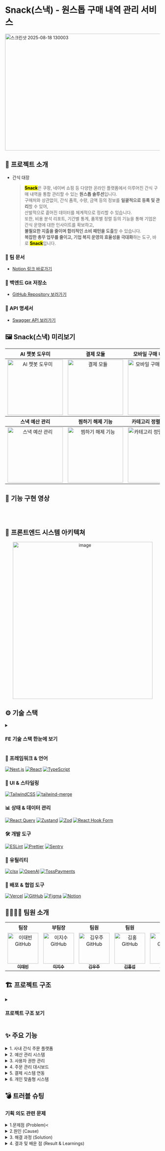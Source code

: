 # Snack(스낵) - 원스톱 구매 내역 관리 서비스
<img width="1107" height="380" alt="스크린샷 2025-08-18 130003" src="https://github.com/user-attachments/assets/1b33e7da-435f-47bd-bb99-1a0faf7e91b3" />



## 📑 프로젝트 소개
- 간식 대장
    
    > <mark>**Snack**</mark>은 쿠팡, 네이버 쇼핑 등 다양한 온라인 플랫폼에서 이루어진 간식 구매 내역을 통합 관리할 수 있는 **원스톱 솔루션**입니다.  
    구매처와 상관없이, 간식 품목, 수량, 금액 등의 정보를 **일괄적으로 등록 및 관리**할 수 있어,  
    산발적으로 흩어진 데이터를 체계적으로 정리할 수 있습니다.  
    또한, 비용 분석 리포트, 기간별 통계, 품목별 정렬 등의 기능을 통해 기업은 간식 운영에 대한 인사이트를 확보하고,  
    **불필요한 지출을 줄이며 합리적인 소비 패턴을 도출**할 수 있습니다.  
    **복잡한 총무 업무를 줄이고, 기업 복지 운영의 효율성을 극대화**하는 도구, 바로 <mark>**Snack**</mark>입니다.

### 📗 팀 문서 
- [Notion 링크 바로가기](https://www.notion.so/3-Snack-2156e9d243fd81cd90e7e05503fe930b)  

### 🔧 백엔드 Git 저장소  
- [GitHub Repository 보러가기](https://github.com/De-cal/6-Snack-BE)

### 🧾 API 명세서
- [Swagger API 보러가기](https://api.5nack.site/api-docs)



## 🖼️ Snack(스낵) 미리보기
<table align="center">
  <thead>
    <tr>
      <th align="center">AI 챗봇 도우미</th>
      <th align="center">결제 모듈</th>
      <th align="center">모바일 구매 내역 확인</th>
      <th align="center">상품 상세와 담기</th>
    </tr>
  </thead>
  <tbody>
    <tr>
      <td align="center"><img src="https://github.com/user-attachments/assets/42bd0632-4e3a-404f-aeb8-02576ac02d07" width="180" alt="AI 챗봇 도우미"></td>
      <td align="center"><img src="https://github.com/user-attachments/assets/ca2a3cff-ddc5-40ed-bd96-a933744eb2b0" width="180" alt="결제 모듈"></td>
      <td align="center"><img src="https://github.com/user-attachments/assets/4f56bb40-c95a-4c10-8a95-7831355372c0" width="180" alt="모바일 구매 내역 확인"></td>
      <td align="center"><img src="https://github.com/user-attachments/assets/ff45a00e-e42c-4d7f-8355-fb326ed719ef" width="180" alt="상품 상세와 담기"></td>
    </tr>
  </tbody>
    
  <thead>
    <tr>
      <th align="center">스낵 예산 관리</th>
      <th align="center">찜하기 해제 기능</th>
      <th align="center">카테고리 정렬 둘러보기</th>
      <th align="center">회원 관리 모바일</th>
    </tr>
  </thead>
  <tbody>
    <tr>
      <td align="center"><img src="https://github.com/user-attachments/assets/25c63f64-8f8e-492b-bf48-f8e5f6f826d6" width="180" alt="스낵 예산 관리"></td>
      <td align="center"><img src="https://github.com/user-attachments/assets/2c8a665c-2956-4273-bd68-a146ff3c645f" width="180" alt="찜하기 해제 기능"></td>
      <td align="center"><img src="https://github.com/user-attachments/assets/efec779a-5d3b-41fd-8158-f50b9826c240" width="180" alt="카테고리 정렬 둘러보기"></td>
      <td align="center"><img src="https://github.com/user-attachments/assets/4f5850e2-051d-4383-9143-3852a7f71174" width="180" alt="회원 관리 모바일"></td>
    </tr>
  </tbody>
</table>







## 📱 기능 구현 영상

<br></br>
<a name="team-members"></a>


## 🚧 프론트엔드 시스템 아키텍쳐
<p align="center">
 <img width="455" height="511" alt="image" src="https://github.com/user-attachments/assets/d58f6d2e-bdbf-4898-b77f-5c302d460c31" />
</p>



## ⚙️ 기술 스택

<details>
  <summary><h3>FE 기술 스택 한눈에 보기</h3></summary>
  
<img  width="1076" height="565" alt="image" src="https://github.com/user-attachments/assets/d30f82fc-52fe-4353-a17c-601b6296dfda" />

  
</details>

### 📌 프레임워크 & 언어
[![Next.js](https://img.shields.io/badge/Next.js-000000?style=for-the-badge&logo=nextdotjs&logoColor=white)](https://nextjs.org/)
[![React](https://img.shields.io/badge/React-61DAFB?style=for-the-badge&logo=react&logoColor=black)](https://react.dev/)
[![TypeScript](https://img.shields.io/badge/TypeScript-3178C6?style=for-the-badge&logo=typescript&logoColor=white)](https://www.typescriptlang.org/)

### 🎨 UI & 스타일링
[![TailwindCSS](https://img.shields.io/badge/TailwindCSS-06B6D4?style=for-the-badge&logo=tailwindcss&logoColor=white)](https://tailwindcss.com/)
[![tailwind-merge](https://img.shields.io/badge/tailwind--merge-0F172A?style=for-the-badge)](https://tailwind-merge.vercel.app/)

### 📊 상태 & 데이터 관리
[![React Query](https://img.shields.io/badge/React%20Query-FF4154?style=for-the-badge&logo=reactquery&logoColor=white)](https://tanstack.com/query)
[![Zustand](https://img.shields.io/badge/Zustand-443E38?style=for-the-badge&logo=zustand&logoColor=white)](https://zustand-demo.pmnd.rs/)
[![Zod](https://img.shields.io/badge/Zod-3E67B1?style=for-the-badge&logo=zod&logoColor=white)](https://zod.dev/)
[![React Hook Form](https://img.shields.io/badge/React%20Hook%20Form-EC5990?style=for-the-badge&logo=reacthookform&logoColor=white)](https://react-hook-form.com/)

### 🛠 개발 도구
[![ESLint](https://img.shields.io/badge/ESLint-4B32C3?style=for-the-badge&logo=eslint&logoColor=white)](https://eslint.org/)
[![Prettier](https://img.shields.io/badge/Prettier-F7B93E?style=for-the-badge&logo=prettier&logoColor=black)](https://prettier.io/)
[![Sentry](https://img.shields.io/badge/Sentry-362D59?style=for-the-badge&logo=sentry&logoColor=white)](https://sentry.io/)

### 🔧 유틸리티
[![clsx](https://img.shields.io/badge/clsx-000000?style=for-the-badge)](https://github.com/lukeed/clsx)
[![OpenAI](https://img.shields.io/badge/OpenAI-412991?style=for-the-badge&logo=openai&logoColor=white)](https://openai.com/)
[![TossPayments](https://img.shields.io/badge/Toss%20Payments-0064FF?style=for-the-badge)](https://developers.tosspayments.com/)

### 🚀 배포 & 협업 도구
[![Vercel](https://img.shields.io/badge/Vercel-000000?style=for-the-badge&logo=vercel&logoColor=white)](https://vercel.com/)
[![GitHub](https://img.shields.io/badge/GitHub-181717?style=for-the-badge&logo=github&logoColor=white)](https://github.com/)
[![Figma](https://img.shields.io/badge/Figma-F24E1E?style=for-the-badge&logo=figma&logoColor=white)](https://www.figma.com/)
[![Notion](https://img.shields.io/badge/Notion-000000?style=for-the-badge&logo=notion&logoColor=white)](https://notion.so/)


## 👨‍👩‍👧‍👦 팀원 소개
<table align="center">
  <tbody>
    <tr>
      <th>팀장</th>
      <th>부팀장</th>
      <th>팀원</th>
      <th>팀원</th>
      <th>팀원</th>
      <th>팀원</th>
    </tr>
    <tr>
      <td align="center">
        <a href="https://github.com/De-cal">
          <img src="https://avatars.githubusercontent.com/u/194280696?v=4" width="100px" alt="이태빈 GitHub"/>
          <br />
          <sub><b>이태빈</b></sub>
        </a>
      </td>
      <td align="center">
        <a href="https://github.com/Jam1eL1">
          <img src="https://avatars.githubusercontent.com/u/53666518?v=4" width="100px" alt="이지수 GitHub"/>
          <br />
          <sub><b>이지수</b></sub>
        </a>
      </td>
      <td align="center">
        <a href="https://github.com/wooju01">
          <img src="https://github.com/wooju01.png?size=100" width="100px" alt="김우주 GitHub"/>
          <br />
          <sub><b>김우주</b></sub>
        </a>
      </td>
      <td align="center">
        <a href="https://github.com/rakaso598">
          <img src="https://avatars.githubusercontent.com/u/112613372?v=4" width="100px" alt="김홍 GitHub"/>
          <br />
          <sub><b>김홍섭</b></sub>
        </a>
      </td>
      <td align="center">
        <a href="https://github.com/xdnjs7">
          <img src="https://github.com/xdnjs7.png?size=100" width="100px" alt="장원빈 GitHub"/>
          <br />
          <sub><b>장원빈</b></sub>
        </a>
      </td>
      <td align="center">
        <a href="https://github.com/JJOBO">
          <img src="https://avatars.githubusercontent.com/u/194863819?v=4" width="100px" alt="조성빈 GitHub"/>
          <br />
          <sub><b>조성빈</b></sub>
        </a>
      </td>
    </tr>
  </tbody>
</table>

## 🏗️ 프로젝트 구조
<details>
  <summary><h3>프로젝트 구조 보기</h3></summary>

```
src/
├── app/                 # 앱 엔트리포인트 및 주요 페이지 구조
├── assets/              # 정적 자원 (이미지, 폰트 등)
├── components/          # 공용 UI 컴포넌트
├── hooks/               # 커스텀 훅 정의
├── lib/                 # 외부 라이브러리 설정 및 유틸 함수
├── providers/           # 전역 상태/컨텍스트 제공자
├── stores/              # 상태 관리
├── types/               # TypeScript 타입 정의
├── instrumentation-client.ts # 클라이언트 측 계측 로직
├── instrumentation.ts   # 서버/공용 계측 로직
└── middleware.ts        # 서버 미들웨어 (인증, 로깅 등)
```

</details>

## ✨ 주요 기능
<details>
<summary>1. 사내 간식 주문 플랫폼 </summary>

- **상품 카테고리** : 카테고리별 간식 상품 조회  
- **장바구니 시스템** : 상품 선택, 수량 조절, 주문 전 확인  
- **주문 프로세스** : 결제 연동, 주문 상태 추적  
</details>

<details>
<summary>2. 예산 관리 시스템</summary>

- **월별 예산 설정** : 관리자가 회사 예산 한도 설정  
- **지출 현황 모니터링** : 실시간 예산 사용량 추적  
- **예산 초과 알림** : 한도 초과 시 경고 시스템  
</details>

<details>
<summary>3. 사용자 권한 관리</summary>

- **역할 기반 접근 제어** : USER, ADMIN, SUPER_ADMIN 권한 체계  
- **회원 초대 시스템** : 이메일 초대 링크 발송  
- **회사별 사용자 그룹 관리**  
</details>

<details>
<summary>4. 주문 관리 대시보드</summary>

- **주문 현황 모니터링** : 전체 주문 상태 실시간 확인  
- **승인 워크플로우** : 관리자 주문 승인/거절 프로세스  
- **주문 이력 관리** : 과거 주문 내역 조회 및 분석  
</details>

<details>
<summary>5. 결제 시스템 연동</summary>

- **토스페이먼츠 연동** : 안전한 결제 처리  
- **결제 성공/실패 처리** : 사용자 피드백 및 에러 핸들링  
- **영수증 관리** : 주문 완료 후 상세 내역 제공  

</details>

<details>
<summary>6. 개인 맞춤형 시스템</summary>

- **찜 기능** : 자주 주문하는 상품 즐겨찾기  
- **판매 통계** : 주문량 기반 상품 표시
</details>


## 💣 트러블 슈팅

### 기획 의도 관련 문제


<details>
<summary>1.문제점 (Problem)<</summary>

이번 프로젝트에서 가장 크게 부딪힌 문제는 **기획 의도 문제**였습니다.
<p align="center">
  <img width="730" height="384" alt="image" src="https://github.com/user-attachments/assets/abd5713a-42b2-4052-975f-5c0008799a03" />
</p>
    
- **구매 횟수 집계 오류**
  - '코카콜라' 상품이 등록되어 총 29회 구매된 상태에서, 상품명을 '환타 오렌지'로 수정하면, 시스템에서는 '환타 오렌지'에 기존 구매 기록이 잘못 누적됩니다.
  - 기존 '코카콜라'의 구매 이력은 사라지고, 다른 상품에 기존 구매 데이터가 섞이는 현상이 발생합니다.

    <p align="center">
    <img width="730" height="384" alt="image" src="https://github.com/user-attachments/assets/10651a22-61e6-420b-94c4-90a551d09565" />
    </p>
- **장바구니 동기화 문제**
  - 사용자가 '자일리톨 껌'을 장바구니에 담아두었는데, 판매자가 상품명을 '단백질 바'로 수정하면 문제가 발생합니다.
  - 장바구니에 담긴 상품과 실제 상품 정보가 달라지며, 사용자가 선택한 상품과 다른 결과를 확인하게 됩니다.

</details>

<details>
<summary>2.원인 (Cause) </summary>


- 문제의 근본 원인은 **상품 수정 기능**이었습니다.
- 초기에는 상품 정보 중 **가격만 수정 가능**하도록 제한하는 방안을 고려했습니다.
- 그러나 플랫폼이 이미 존재하는 상품을 공유하는 구조였기 때문에, 사용자가 임의로 가격을 변경하는 방식은 **기획 의도와 맞지 않는 비자연스러운 로직**이었습니다.

</details>

<details>
<summary>3. 해결 과정 (Solution)</summary>

- 벤치마킹 대상으로 **AirSupply** 플랫폼을 참고했습니다.
  - 해당 서비스는 상품 정보를 직접 수정하지 않고, **URL 입력 시 자동으로 상품 정보를 가져오는 구조**를 사용하고 있었습니다.
- 저희도 같은 방식으로 기획을 재조정:
  - **상품 수정 기능 제거**
  - URL 기반 **자동 상품 등록 구조** 도입
- 이를 통해 데이터 흐름을 명확하게 하고, **일관된 사용자 경험**을 확보했습니다.

</details>

<details>
<summary>4. 결과 및 배운 점 (Result & Learnings)</summary>
    
- 실제 개발 과정에서 발생하는 **다양한 오류와 문제 상황을 해결하며 트러블슈팅 능력**을 키울 수 있었습니다.
- 단순히 기능을 구현하는 개발자가 아니라, **실제 서비스 운영을 고려한 기획과 설계**의 중요성을 체감했습니다.
- 이번 경험을 통해, 앞으로의 기능 설계에서도 **기획 의도와 기술 구현 간의 일관성**을 항상 점검해야 한다는 교훈을 얻었습니다.


</details>

